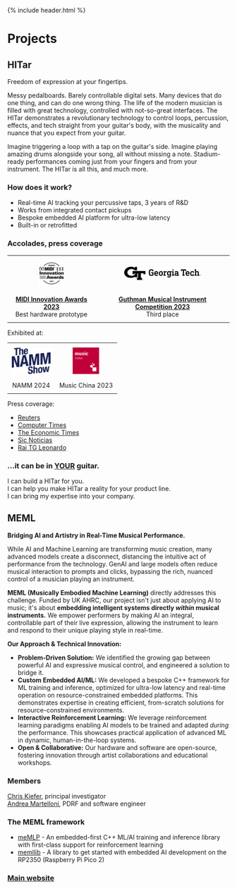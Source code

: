 {% include header.html %}

# Projects


## HITar

Freedom of expression at your fingertips.

Messy pedalboards. Barely controllable digital sets. Many devices that do one thing, and can do one wrong thing. The life of the modern musician is filled with great technology, controlled with not-so-great interfaces. The HITar demonstrates a revolutionary technology to control loops, percussion, effects, and tech straight from your guitar's body, with the musicality and nuance that you expect from your guitar.

Imagine triggering a loop with a tap on the guitar's side. Imagine playing amazing drums alongside your song, all without missing a note. Stadium-ready performances coming just from your fingers and from your instrument. The HITar is all this, and much more.

### How does it work?

* Real-time AI tracking your percussive taps, 3 years of R&D
* Works from integrated contact pickups
* Bespoke embedded AI platform for ultra-low latency
* Built-in or retrofitted

### Accolades, press coverage

<div style="text-align: center;">
  <table style="margin-left: auto; margin-right: auto; border-collapse: collapse;">
    <tr>
      <td style="text-align: center; padding: 10px; vertical-align: center;">
        <img src="assets/images/midi_innovation_awards.svg" alt="MIDI Innovation Awards Logo" style="height: 60px; background-color: white; display: block; margin-left: auto; margin-right: auto;">
      </td>
      <td style="text-align: center; padding: 10px; vertical-align: center;">
        <img src="assets/images/guthman.svg" alt="Guthman Musical Instrument Competition Logo" style="height: 30px; background-color: white; display: block; margin-left: auto; margin-right: auto;">
      </td>
    </tr>
    <tr>
      <td style="text-align: center; padding: 10px; vertical-align: top;">
        <a href="https://www.youtube.com/watch?v=UGrzDVyRYgg"><strong>MIDI Innovation Awards 2023</strong></a><br>Best hardware prototype
      </td>
      <td style="text-align: center; padding: 10px; vertical-align: top;">
        <a href="https://www.youtube.com/watch?v=2gYUdgnksj8"><strong>Guthman Musical Instrument Competition 2023</strong></a><br>Third place
      </td>
    </tr>
  </table>
</div>

Exhibited at:
<div style="text-align: center;">
  <table style="margin-left: auto; margin-right: auto; border-collapse: collapse;">
    <tr>
      <td style="text-align: center; padding: 10px; vertical-align: top;">
        <img src="assets/images/namm.png" alt="NAMM Logo" style="height: 60px; background-color: white; display: block; margin-left: auto; margin-right: auto;">
        <br>NAMM 2024
      </td>
      <td style="text-align: center; padding: 10px; vertical-align: top;">
        <img src="assets/images/musicchina.jpg" alt="Music China Logo" style="height: 60px; background-color: white; display: block; margin-left: auto; margin-right: auto;">
        <br>Music China 2023
      </td>
    </tr>
  </table>
</div>

Press coverage:
* [Reuters](https://www.reuters.com/lifestyle/will-ai-mean-death-music-or-herald-new-era-creativity-2024-02-01/)
* [Computer Times](https://computertimes.com/2024/02/04/namm-2024/)
* [The Economic Times](https://economictimes.indiatimes.com/tech/technology/will-ai-mean-the-death-of-music-or-herald-a-new-era-of-creativity/articleshow/107348565.cms?from=mdr)
* [Sic Noticias](https://sicnoticias.pt/olhares-pelo-mundo/2024-02-04-Inteligencia-Artificial-a-morte-da-musica-ou-uma-nova-era-de-criatividade--9a191943)
* [Rai TG Leonardo]()

### ...it can be in [YOUR](https://www.linkedin.com/in/andrea-martelloni-7ab10a60) guitar.

I can build a HITar for you.
<br>
I can help you make HITar a reality for your product line.
<br>
I can bring my expertise into your company.


## MEML

**Bridging AI and Artistry in Real-Time Musical Performance.**

While AI and Machine Learning are transforming music creation, many advanced models create a disconnect, distancing the intuitive act of performance from the technology. GenAI and large models often reduce musical interaction to prompts and clicks, bypassing the rich, nuanced control of a musician playing an instrument.

**MEML (Musically Embodied Machine Learning)** directly addresses this challenge. Funded by UK AHRC, our project isn't just about applying AI to music; it's about **embedding intelligent systems directly *within* musical instruments.** We empower performers by making AI an integral, controllable part of their live expression, allowing the instrument to learn and respond to their unique playing style in real-time.

**Our Approach & Technical Innovation:**
*   **Problem-Driven Solution:** We identified the growing gap between powerful AI and expressive musical control, and engineered a solution to bridge it.
*   **Custom Embedded AI/ML:** We developed a bespoke C++ framework for ML training and inference, optimized for ultra-low latency and real-time operation on resource-constrained embedded platforms. This demonstrates expertise in creating efficient, from-scratch solutions for resource-constrained environments.
*   **Interactive Reinforcement Learning:** We leverage reinforcement learning paradigms enabling AI models to be trained and adapted *during* the performance. This showcases practical application of advanced ML in dynamic, human-in-the-loop systems.
*   **Open & Collaborative:** Our hardware and software are open-source, fostering innovation through artist collaborations and educational workshops.


### Members

[Chris Kiefer](https://www.linkedin.com/in/chris-kiefer-a2b46611a/), principal investigator
<br>
[Andrea Martelloni](https://www.linkedin.com/in/andrea-martelloni-7ab10a60), PDRF and software engineer

### The MEML framework

* [meMLP](https://github.com/MusicallyEmbodiedML/memlp) - An embedded-first C++ ML/AI training and inference library with first-class support for reinforcement learning
* [memllib](https://github.com/MusicallyEmbodiedML/memllib) - A library to get started with embedded AI development on the RP2350 (Raspberry Pi Pico 2)


### [Main website](https://users.sussex.ac.uk/~ck84/meml/)
